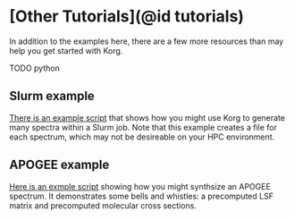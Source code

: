 # [Other Tutorials](@id tutorials)

In addition to the examples here, there are a few more resources than may help you get started with
Korg.

TODO python

## Slurm example
[There is an example script](https://github.com/ajwheeler/Korg.jl/tree/main/misc/examples/generate_grid_with_slurm.jl) that shows how you might use Korg to generate many spectra within a Slurm job. Note that this example creates a file for each spectrum, which may not be desireable on your HPC environment.

## APOGEE example
[Here is an exmple script](https://github.com/ajwheeler/Korg.jl/tree/main/misc/examples/synthesize_apogee_spectrum.jl) showing how you might synthsize an APOGEE spectrum.  It demonstrates some bells and whistles: a precomputed LSF matrix and precomputed molecular cross sections.
